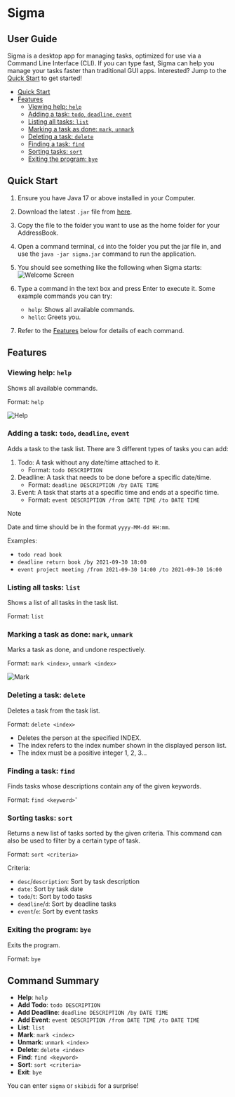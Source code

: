 # Sigma
## User Guide

Sigma is a desktop app for managing tasks, optimized for use via a Command Line Interface (CLI). If you can type fast, Sigma can help you manage your tasks faster than traditional GUI apps. Interested? Jump to the [Quick Start](#quick-start) to get started!

- [Quick Start](#quick-start)
- [Features](#features)
  - [Viewing help: `help`](#viewing-help-help) 
  - [Adding a task: `todo`, `deadline`, `event`](#adding-a-task-todo-deadline-event)
  - [Listing all tasks: `list`](#listing-all-tasks-list)
  - [Marking a task as done: `mark`, `unmark`](#marking-a-task-as-done-mark-unmark)
  - [Deleting a task: `delete`](#deleting-a-task-delete)
  - [Finding a task: `find`](#finding-a-task-find)
  - [Sorting tasks: `sort`](#sorting-tasks-sort)
  - [Exiting the program: `bye`](#exiting-the-program-bye)

## Quick Start
1. Ensure you have Java 17 or above installed in your Computer.

2. Download the latest `.jar` file from [here](https://github.com/anselmlong/ip/releases/tag/v1.0).

3. Copy the file to the folder you want to use as the home folder for your AddressBook.

4. Open a command terminal, `cd` into the folder you put the jar file in, and use the `java -jar sigma.jar` command to run the application.
5. You should see something like the following when Sigma starts:
![Welcome Screen](src/main/resources/images/welcome.png)
6. Type a command in the text box and press Enter to execute it. Some example commands you can try:
   - `help`: Shows all available commands.
   - `hello`: Greets you.
7. Refer to the [Features](#features) below for details of each command.

## Features

### Viewing help: `help`
Shows all available commands.

Format: `help`

![Help](src/main/resources/images/help.png)

### Adding a task: `todo`, `deadline`, `event`
Adds a task to the task list.
There are 3 different types of tasks you can add:
1. Todo: A task without any date/time attached to it.
   - Format: `todo DESCRIPTION`
2. Deadline: A task that needs to be done before a specific date/time.
   - Format: `deadline DESCRIPTION /by DATE TIME`
3. Event: A task that starts at a specific time and ends at a specific time.
   - Format: `event DESCRIPTION /from DATE TIME /to DATE TIME`
> [!NOTE]
> Date and time should be in the format `yyyy-MM-dd HH:mm`.

Examples:
- `todo read book`
- `deadline return book /by 2021-09-30 18:00`
- `event project meeting /from 2021-09-30 14:00 /to 2021-09-30 16:00`

### Listing all tasks: `list`
Shows a list of all tasks in the task list.

Format: `list`

### Marking a task as done: `mark`, `unmark`
Marks a task as done, and undone respectively.

Format: `mark <index>`, `unmark <index>`


![Mark](src/main/resources/images/mark.png)

### Deleting a task: `delete`
Deletes a task from the task list.

Format: `delete <index>`
* Deletes the person at the specified INDEX.
* The index refers to the index number shown in the displayed person list.
* The index must be a positive integer 1, 2, 3...

### Finding a task: `find`
Finds tasks whose descriptions contain any of the given keywords.

Format: `find <keyword>`'

### Sorting tasks: `sort`
Returns a new list of tasks sorted by the given criteria. This command can also be used to filter by a certain type of task.

Format: `sort <criteria>`

Criteria:
   - `desc`/`description`: Sort by task description
   - `date`: Sort by task date
   - `todo`/`t`: Sort by todo tasks
   - `deadline`/`d`: Sort by deadline tasks
   - `event`/`e`: Sort by event tasks

### Exiting the program: `bye`
Exits the program.

Format: `bye`

## Command Summary
- **Help**: `help`
- **Add Todo**: `todo DESCRIPTION`
- **Add Deadline**: `deadline DESCRIPTION /by DATE TIME`
- **Add Event**: `event DESCRIPTION /from DATE TIME /to DATE TIME`
- **List**: `list`
- **Mark**: `mark <index>`
- **Unmark**: `unmark <index>`
- **Delete**: `delete <index>`
- **Find**: `find <keyword>`
- **Sort**: `sort <criteria>`
- **Exit**: `bye`

You can enter `sigma` or `skibidi` for a surprise!
